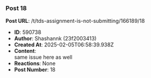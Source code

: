 ### Post 18
**Post URL**: /t/tds-assignment-is-not-submitting/166189/18
- **ID**: 590738
- **Author**: Shashannk (23f2003413)
- **Created At**: 2025-02-05T06:58:39.938Z
- **Content**:  
  same issue here as well
- **Reactions**: None
- **Post Number**: 18

